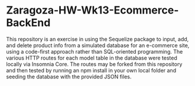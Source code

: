 # Zaragoza-HW-Wk13-Ecommerce-BackEnd

This repository is an exercise in using the Sequelize package to input, add, and delete product info from a simulated database for an e-commerce site, using a code-first approach rather than SQL-oriented programming. The various HTTP routes for each model table in the database were tested locally via Insomnia Core. The routes may be forked from this repository and then tested by running an npm install in your own local folder and seeding the database with the provided JSON files.
